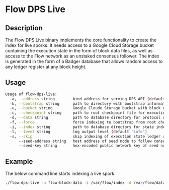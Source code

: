 # Flow DPS Live

## Description

The Flow DPS Live binary implements the core functionality to create the index for live sporks.
It needs access to a Google Cloud Storage bucket containing the execution state in the form of block data files, as well as access to the Flow network as an unstaked consensus follower.
The index is generated in the form of a Badger database that allows random access to any ledger register at any block height.

## Usage

```sh
Usage of flow-dps-live:
  -a, --address string        bind address for serving DPS API (default "127.0.0.1:5005")
  -b, --bootstrap string      path to directory with bootstrap information for spork (default "bootstrap")
  -u, --bucket string         Google Cloude Storage bucket with block data records
  -c, --checkpoint string     path to root checkpoint file for execution state trie (default "root.checkpoint")
  -d, --data string           path to database directory for protocol data (default "data")
  -f, --force                 force indexing to bootstrap from root checkpoint and overwrite existing index
  -i, --index string          path to database directory for state index (default "index")
  -l, --level string          log output level (default "info")
  -s, --skip                  skip indexing of execution state ledger registers
      --seed-address string   host address of seed node to follow consensus
      --seed-key string       hex-encoded public network key of seed node to follow consensus
```

## Example

The below command line starts indexing a live spork.

```sh
./flow-dps-live -u flow-block-data -i /var/flow/index -d /var/flow/data -c /var/flow/bootstrap/root.checkpoint -b /var/flow/bootstrap/public --seed-address access.canary.nodes.onflow.org:9000 --seed-key cfce845fa9b0fb38402640f997233546b10fec3f910bf866c43a0db58ab6a1e4
```
